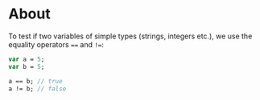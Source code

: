 # About

To test if two variables of simple types (strings, integers etc.), we use the equality operators `==` and `!=`:

```haxe
var a = 5;
var b = 5;

a == b; // true
a != b; // false
```
